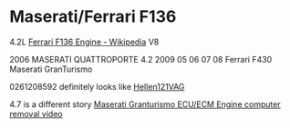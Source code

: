 # Maserati/Ferrari F136

4.2L [Ferrari F136 Engine - Wikipedia](https://en.wikipedia.org/wiki/Ferrari_F136_engine) V8

2006 MASERATI QUATTROPORTE 4.2
2009 05 06 07 08 Ferrari F430
Maserati GranTurismo

0261208592 definitely looks like [Hellen121VAG](Hellen121VAG)

4.7 is a different story [Maserati Granturismo ECU/ECM Engine computer removal video](https://www.youtube.com/watch?v=WyWRyvbx4aU)
